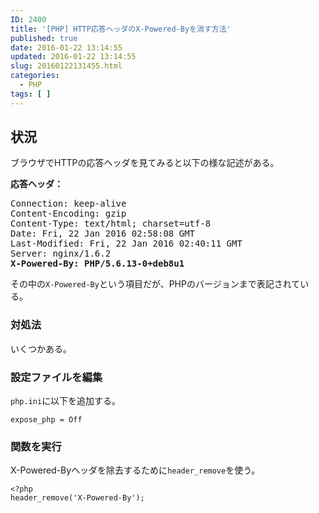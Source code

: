 ```yaml
---
ID: 2400
title: '[PHP] HTTP応答ヘッダのX-Powered-Byを消す方法'
published: true
date: 2016-01-22 13:14:55
updated: 2016-01-22 13:14:55
slug: 20160122131455.html
categories:
  - PHP
tags: [ ]
---
```

<!--more-->
<h2>状況</h2>
ブラウザでHTTPの応答ヘッダを見てみると以下の様な記述がある。

<b>応答ヘッダ：</b>
<pre>Connection: keep-alive
Content-Encoding: gzip
Content-Type: text/html; charset=utf-8
Date: Fri, 22 Jan 2016 02:58:08 GMT
Last-Modified: Fri, 22 Jan 2016 02:40:11 GMT
Server: nginx/1.6.2
<b>X-Powered-By: PHP/5.6.13-0+deb8u1</b></pre>

その中の<code>X-Powered-By</code>という項目だが、PHPのバージョンまで表記されている。


<h3>対処法</h3>
いくつかある。

<h3>設定ファイルを編集</h3>
<code>php.ini</code>に以下を追加する。
<pre class="cmd"><code>expose_php = Off</code></pre>

<h3>関数を実行</h3>
X-Powered-Byヘッダを除去するために<code>header_remove</code>を使う。
<pre class="language-php"><code>&lt;?php
header_remove('X-Powered-By');</code></pre>